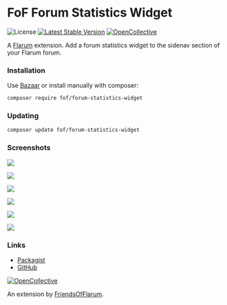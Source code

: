 # FoF Forum Statistics Widget

![License](https://img.shields.io/badge/license-MIT-blue.svg) [![Latest Stable Version](https://img.shields.io/packagist/v/fof/forum-statistics-widget.svg)](https://packagist.org/packages/fof/forum-statistics-widget) [![OpenCollective](https://img.shields.io/badge/opencollective-fof-blue.svg)](https://opencollective.com/fof/donate)

A [Flarum](http://flarum.org) extension. Add a forum statistics widget to the sidenav section of your Flarum forum.

### Installation

Use [Bazaar](https://discuss.flarum.org/d/5151-flagrow-bazaar-the-extension-marketplace) or install manually with composer:

```sh
composer require fof/forum-statistics-widget
```

### Updating

```sh
composer update fof/forum-statistics-widget
```

### Screenshots
![](https://i.imgur.com/Oy5HZmR.jpg)

![](https://i.imgur.com/yIR5DXZ.jpg)

![](https://i.imgur.com/3tlPvVr.jpg)

![](https://i.imgur.com/amWCu5B.jpg)

![](https://i.imgur.com/IH5w7bv.jpg)

![](https://i.imgur.com/DGaB1PO.jpg)

### Links

- [Packagist](https://packagist.org/packages/fof/forum-statistics-widget)
- [GitHub](https://github.com/FriendsOfFlarum/forum-statistics-widget)

[![OpenCollective](https://img.shields.io/badge/donate-friendsofflarum-44AEE5?style=for-the-badge&logo=open-collective)](https://opencollective.com/fof/donate)

An extension by [FriendsOfFlarum](https://github.com/FriendsOfFlarum).
